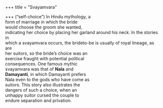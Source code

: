+++
title = "Svayamvara"

+++
(“self-choice”) In Hindu mythology, a  
form of marriage in which the bride  
would choose the groom she wanted,  
indicating her choice by placing her garland around his neck. In the stories in  
which a svayamvara occurs, the brideto-be is usually of royal lineage, as are  
her suitors, so the bride’s choice was an  
exercise fraught with potential political  
consequences. One famous mythic  
svayamvara was that of **Nala** and  
**Damayanti**, in which Damayanti prefers  
Nala even to the gods who have come as  
suitors. This story also illustrates the  
dangers of such a choice, when an  
unhappy suitor cursed the couple to  
endure separation and privation.